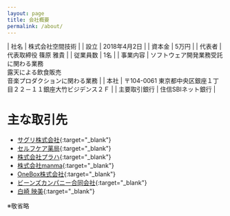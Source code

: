 ```yaml
---
layout: page
title: 会社概要
permalink: /about/
---
```


| 社名 | 株式会社空間技術 |
| 設立 | 2018年4月2日 |
| 資本金 | 5万円 |
| 代表者 | 代表取締役 篠原 雅貴 |
| 従業員数 | 1名 |
| 事業内容 | ソフトウェア開発業務受託に関わる業務<br>露天による飲食販売<br>音楽プロダクションに関わる業務 |
| 本社 | 〒104-0061 東京都中央区銀座１丁目２２－１１銀座大竹ビジデンス２Ｆ |
| 主要取引銀行 | 住信SBIネット銀行 |

# 主な取引先

- [サグリ株式会社](https://sagri.tokyo/){:target="_blank"}
- [セルフケア薬局](https://selfcare-sdc.com/){:target="_blank"}
- [株式会社プラハ](https://www.praha-inc.com/){:target="_blank"}
- [株式会社manma](https://manma.co/){:target="_blank"}
- [OneBox株式会社](http://1-box.co.jp/){:target="_blank"}
- [ビーンズカンパニー合同会社](http://www.beanscompany.net/){:target="_blank"}
- [白崎 映美](http://emishirasaki.com/){:target="_blank"}

※敬省略
